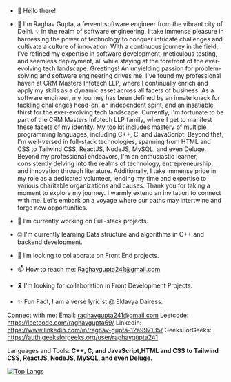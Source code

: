 - 👋 Hello there!
- 👀 I'm Raghav Gupta, a fervent software engineer from the vibrant city of Delhi.
  💡 In the realm of software engineering, I take immense pleasure in harnessing the power of technology to conquer intricate challenges and cultivate a culture of innovation. With a 
   continuous journey in the field, I've refined my expertise in software development, meticulous testing, and seamless deployment, all while staying at the forefront of the ever- 
   evolving tech landscape.
   Greetings! An unyielding passion for problem-solving and software engineering drives me. I've found my professional haven at CRM Masters Infotech LLP, where I continually 
   enrich and apply my skills as a dynamic asset across all facets of business.
   As a software engineer, my journey has been defined by an innate knack for tackling challenges head-on, an independent spirit, and an insatiable thirst for the ever-evolving tech 
   landscape. Currently, I'm fortunate to be part of the CRM Masters Infotech LLP family, where I get to manifest these facets of my identity.
   My toolkit includes mastery of multiple programming languages, including C++, C, and JavaScript. Beyond that, I'm well-versed in full-stack technologies, 
   spanning from HTML and CSS to Tailwind CSS, ReactJS, NodeJS, MySQL, and even Deluge.
   Beyond my professional endeavors, I'm an enthusiastic learner, consistently delving into the realms of technology, entrepreneurship, and innovation through literature. 
   Additionally, I take immense pride in my role as a dedicated volunteer, lending my time and expertise to various charitable organizations and causes. 
   Thank you for taking a moment to explore my journey. I warmly extend an invitation to connect with me. Let's embark on a voyage where our paths may intertwine and forge new 
   opportunities.

- 🌱 I’m currently working on Full-stack projects.
- 🤓 I'm currently learning Data structure and algorithms in C++ and backend development.
- 💞️ I’m looking to collaborate on Front End projects.
- 📫 How to reach me: Raghavgupta241@gmail.com
- 🎗  I'm looking for collaboration in Front Development Projects.
- ✨ Fun Fact, I am a verse lyricist @ Eklavya Dairess.

 Connect with me:
 Email: raghavgupta241@gmail.com 
 Leetcode: https://leetcode.com/raghavgupta69/
 Linkedin: https://www.linkedin.com/in/raghav-gupta-12a997135/
 GeeksForGeeks: https://auth.geeksforgeeks.org/user/raghavgupta241

 Languages and Tools:
 **C++, C, and JavaScript,HTML and CSS to Tailwind CSS, ReactJS, NodeJS, MySQL, and even Deluge.**

[![Top Langs](https://github-readme-stats-git-masterrstaa-rickstaa.vercel.app/api/top-langs/?username=raghav69-crypt)](https://github.com/raghav69-crypt/github-readme-stats)



<!---
raghav69-crypt/raghav69-crypt is a ✨ special ✨ repository because its `README.md` (this file) appears on your GitHub profile.
You can click the Preview link to take a look at your changes.
--->
